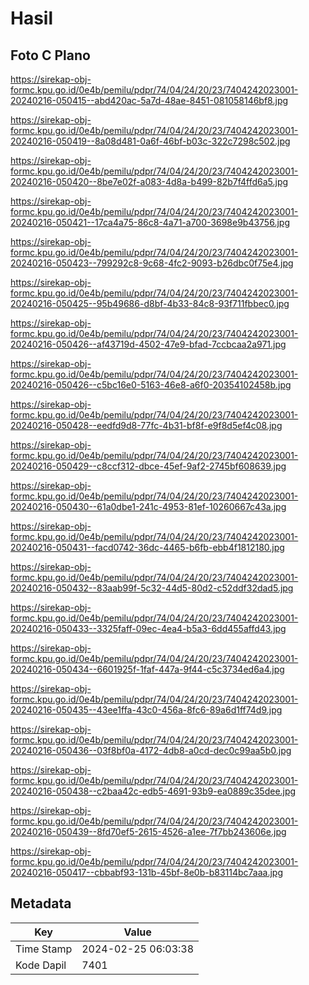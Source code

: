 # Hasil

## Foto C Plano

https://sirekap-obj-formc.kpu.go.id/0e4b/pemilu/pdpr/74/04/24/20/23/7404242023001-20240216-050415--abd420ac-5a7d-48ae-8451-081058146bf8.jpg

https://sirekap-obj-formc.kpu.go.id/0e4b/pemilu/pdpr/74/04/24/20/23/7404242023001-20240216-050419--8a08d481-0a6f-46bf-b03c-322c7298c502.jpg

https://sirekap-obj-formc.kpu.go.id/0e4b/pemilu/pdpr/74/04/24/20/23/7404242023001-20240216-050420--8be7e02f-a083-4d8a-b499-82b7f4ffd6a5.jpg

https://sirekap-obj-formc.kpu.go.id/0e4b/pemilu/pdpr/74/04/24/20/23/7404242023001-20240216-050421--17ca4a75-86c8-4a71-a700-3698e9b43756.jpg

https://sirekap-obj-formc.kpu.go.id/0e4b/pemilu/pdpr/74/04/24/20/23/7404242023001-20240216-050423--799292c8-9c68-4fc2-9093-b26dbc0f75e4.jpg

https://sirekap-obj-formc.kpu.go.id/0e4b/pemilu/pdpr/74/04/24/20/23/7404242023001-20240216-050425--95b49686-d8bf-4b33-84c8-93f711fbbec0.jpg

https://sirekap-obj-formc.kpu.go.id/0e4b/pemilu/pdpr/74/04/24/20/23/7404242023001-20240216-050426--af43719d-4502-47e9-bfad-7ccbcaa2a971.jpg

https://sirekap-obj-formc.kpu.go.id/0e4b/pemilu/pdpr/74/04/24/20/23/7404242023001-20240216-050426--c5bc16e0-5163-46e8-a6f0-20354102458b.jpg

https://sirekap-obj-formc.kpu.go.id/0e4b/pemilu/pdpr/74/04/24/20/23/7404242023001-20240216-050428--eedfd9d8-77fc-4b31-bf8f-e9f8d5ef4c08.jpg

https://sirekap-obj-formc.kpu.go.id/0e4b/pemilu/pdpr/74/04/24/20/23/7404242023001-20240216-050429--c8ccf312-dbce-45ef-9af2-2745bf608639.jpg

https://sirekap-obj-formc.kpu.go.id/0e4b/pemilu/pdpr/74/04/24/20/23/7404242023001-20240216-050430--61a0dbe1-241c-4953-81ef-10260667c43a.jpg

https://sirekap-obj-formc.kpu.go.id/0e4b/pemilu/pdpr/74/04/24/20/23/7404242023001-20240216-050431--facd0742-36dc-4465-b6fb-ebb4f1812180.jpg

https://sirekap-obj-formc.kpu.go.id/0e4b/pemilu/pdpr/74/04/24/20/23/7404242023001-20240216-050432--83aab99f-5c32-44d5-80d2-c52ddf32dad5.jpg

https://sirekap-obj-formc.kpu.go.id/0e4b/pemilu/pdpr/74/04/24/20/23/7404242023001-20240216-050433--3325faff-09ec-4ea4-b5a3-6dd455affd43.jpg

https://sirekap-obj-formc.kpu.go.id/0e4b/pemilu/pdpr/74/04/24/20/23/7404242023001-20240216-050434--6601925f-1faf-447a-9f44-c5c3734ed6a4.jpg

https://sirekap-obj-formc.kpu.go.id/0e4b/pemilu/pdpr/74/04/24/20/23/7404242023001-20240216-050435--43ee1ffa-43c0-456a-8fc6-89a6d1ff74d9.jpg

https://sirekap-obj-formc.kpu.go.id/0e4b/pemilu/pdpr/74/04/24/20/23/7404242023001-20240216-050436--03f8bf0a-4172-4db8-a0cd-dec0c99aa5b0.jpg

https://sirekap-obj-formc.kpu.go.id/0e4b/pemilu/pdpr/74/04/24/20/23/7404242023001-20240216-050438--c2baa42c-edb5-4691-93b9-ea0889c35dee.jpg

https://sirekap-obj-formc.kpu.go.id/0e4b/pemilu/pdpr/74/04/24/20/23/7404242023001-20240216-050439--8fd70ef5-2615-4526-a1ee-7f7bb243606e.jpg

https://sirekap-obj-formc.kpu.go.id/0e4b/pemilu/pdpr/74/04/24/20/23/7404242023001-20240216-050417--cbbabf93-131b-45bf-8e0b-b83114bc7aaa.jpg


## Metadata

| Key        | Value               |
| ---------- | ------------------- |
| Time Stamp | 2024-02-25 06:03:38 |
| Kode Dapil | 7401                |




